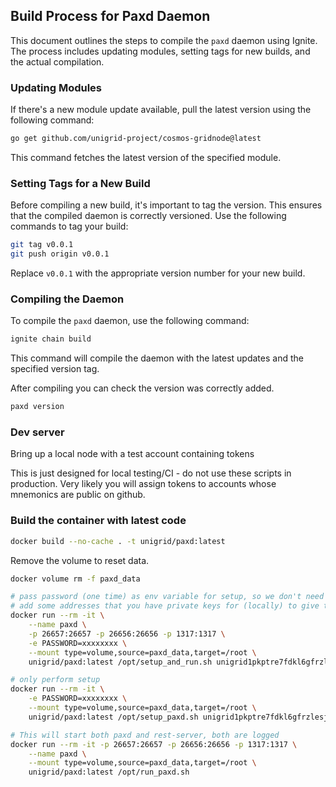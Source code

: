 ## Build Process for Paxd Daemon

This document outlines the steps to compile the `paxd` daemon using Ignite. The process includes updating modules, setting tags for new builds, and the actual compilation.

### Updating Modules

If there's a new module update available, pull the latest version using the following command:

```bash
go get github.com/unigrid-project/cosmos-gridnode@latest
```

This command fetches the latest version of the specified module.

### Setting Tags for a New Build

Before compiling a new build, it's important to tag the version. This ensures that the compiled daemon is correctly versioned. Use the following commands to tag your build:

```bash
git tag v0.0.1
git push origin v0.0.1
```

Replace `v0.0.1` with the appropriate version number for your new build.

### Compiling the Daemon

To compile the `paxd` daemon, use the following command:

```bash
ignite chain build
```

This command will compile the daemon with the latest updates and the specified version tag.

After compiling you can check the version was correctly added.
```bash
paxd version
```

### Dev server

Bring up a local node with a test account containing tokens

This is just designed for local testing/CI - do not use these scripts in production.
Very likely you will assign tokens to accounts whose mnemonics are public on github.

### Build the container with latest code
```sh
docker build --no-cache . -t unigrid/paxd:latest
```
Remove the volume to reset data.
```sh
docker volume rm -f paxd_data

# pass password (one time) as env variable for setup, so we don't need to keep typing it
# add some addresses that you have private keys for (locally) to give them genesis funds
docker run --rm -it \
    --name paxd \
    -p 26657:26657 -p 26656:26656 -p 1317:1317 \
    -e PASSWORD=xxxxxxxx \
    --mount type=volume,source=paxd_data,target=/root \
    unigrid/paxd:latest /opt/setup_and_run.sh unigrid1pkptre7fdkl6gfrzlesjjvhxhlc3r4gmmk8rs6

# only perform setup
docker run --rm -it \
    -e PASSWORD=xxxxxxxx \
    --mount type=volume,source=paxd_data,target=/root \
    unigrid/paxd:latest /opt/setup_paxd.sh unigrid1pkptre7fdkl6gfrzlesjjvhxhlc3r4gmmk8rs6

# This will start both paxd and rest-server, both are logged
docker run --rm -it -p 26657:26657 -p 26656:26656 -p 1317:1317 \
    --name paxd \
    --mount type=volume,source=paxd_data,target=/root \
    unigrid/paxd:latest /opt/run_paxd.sh
```
